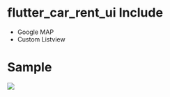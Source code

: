 # flutter_car_rent_ui Include 
- Google MAP 
- Custom Listview 

# Sample
<img src="http://mp3any.net/Github_GIF/f_car_UI.gif"/>


